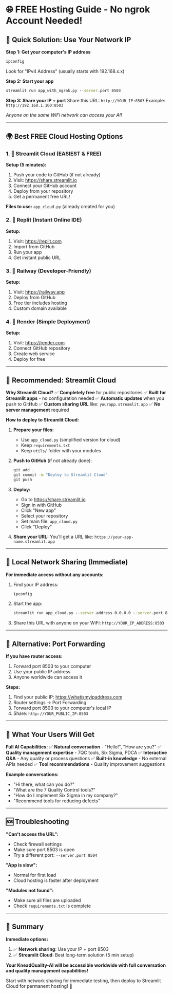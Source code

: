# 🌐 FREE Hosting Guide - No ngrok Account Needed!

## 🚀 Quick Solution: Use Your Network IP

**Step 1: Get your computer's IP address**
```cmd
ipconfig
```
Look for "IPv4 Address" (usually starts with 192.168.x.x)

**Step 2: Start your app**
```cmd
streamlit run app_with_ngrok.py --server.port 8503
```

**Step 3: Share your IP + port**
Share this URL: `http://YOUR_IP:8503`
Example: `http://192.168.1.100:8503`

*Anyone on the same WiFi network can access your AI!*

---

## 🌍 Best FREE Cloud Hosting Options

### 1. 🎯 Streamlit Cloud (EASIEST & FREE)

**Setup (5 minutes):**
1. Push your code to GitHub (if not already)
2. Visit: https://share.streamlit.io
3. Connect your GitHub account
4. Deploy from your repository
5. Get a permanent free URL!

**Files to use:** `app_cloud.py` (already created for you)

### 2. 🔄 Replit (Instant Online IDE)

**Setup:**
1. Visit: https://replit.com
2. Import from GitHub
3. Run your app
4. Get instant public URL

### 3. 🚂 Railway (Developer-Friendly)

**Setup:**
1. Visit: https://railway.app
2. Deploy from GitHub
3. Free tier includes hosting
4. Custom domain available

### 4. 🎨 Render (Simple Deployment)

**Setup:**
1. Visit: https://render.com
2. Connect GitHub repository
3. Create web service
4. Deploy for free

---

## 🎯 Recommended: Streamlit Cloud

**Why Streamlit Cloud?**
✅ **Completely free** for public repositories
✅ **Built for Streamlit apps** - no configuration needed
✅ **Automatic updates** when you push to GitHub
✅ **Custom sharing URL** like: `yourapp.streamlit.app`
✅ **No server management** required

**How to deploy to Streamlit Cloud:**

1. **Prepare your files:**
   - Use `app_cloud.py` (simplified version for cloud)
   - Keep `requirements.txt` 
   - Keep `utils/` folder with your modules

2. **Push to GitHub** (if not already done):
   ```cmd
   git add .
   git commit -m "Deploy to Streamlit Cloud"
   git push
   ```

3. **Deploy:**
   - Go to https://share.streamlit.io
   - Sign in with GitHub
   - Click "New app"
   - Select your repository
   - Set main file: `app_cloud.py`
   - Click "Deploy"

4. **Share your URL:**
   You'll get a URL like: `https://your-app-name.streamlit.app`

---

## 📱 Local Network Sharing (Immediate)

**For immediate access without any accounts:**

1. Find your IP address:
   ```cmd
   ipconfig
   ```

2. Start the app:
   ```cmd
   streamlit run app_cloud.py --server.address 0.0.0.0 --server.port 8503
   ```

3. Share this URL with anyone on your WiFi:
   `http://YOUR_IP_ADDRESS:8503`

---

## 🔧 Alternative: Port Forwarding

**If you have router access:**
1. Forward port 8503 to your computer
2. Use your public IP address
3. Anyone worldwide can access it

**Steps:**
1. Find your public IP: https://whatismyipaddress.com
2. Router settings → Port Forwarding
3. Forward port 8503 to your computer's local IP
4. Share: `http://YOUR_PUBLIC_IP:8503`

---

## 🎉 What Your Users Will Get

**Full AI Capabilities:**
✅ **Natural conversation** - "Hello!", "How are you?"
✅ **Quality management expertise** - 7QC tools, Six Sigma, PDCA
✅ **Interactive Q&A** - Any quality or process questions
✅ **Built-in knowledge** - No external APIs needed
✅ **Tool recommendations** - Quality improvement suggestions

**Example conversations:**
- "Hi there, what can you do?"
- "What are the 7 Quality Control tools?"
- "How do I implement Six Sigma in my company?"
- "Recommend tools for reducing defects"

---

## 🆘 Troubleshooting

**"Can't access the URL":**
- Check firewall settings
- Make sure port 8503 is open
- Try a different port: `--server.port 8504`

**"App is slow":**
- Normal for first load
- Cloud hosting is faster after deployment

**"Modules not found":**
- Make sure all files are uploaded
- Check `requirements.txt` is complete

---

## 🎯 Summary

**Immediate options:**
1. ✅ **Network sharing**: Use your IP + port 8503
2. ✅ **Streamlit Cloud**: Best long-term solution (5 min setup)

**Your KneadQuality-AI will be accessible worldwide with full conversation and quality management capabilities!**

Start with network sharing for immediate testing, then deploy to Streamlit Cloud for permanent hosting! 🚀
